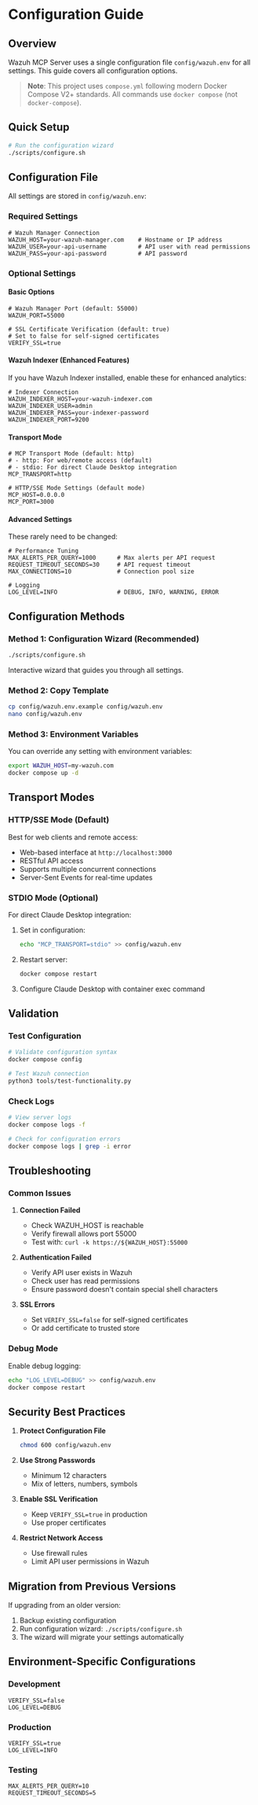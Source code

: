 # Configuration Guide

## Overview

Wazuh MCP Server uses a single configuration file `config/wazuh.env` for all settings. This guide covers all configuration options.

> **Note**: This project uses `compose.yml` following modern Docker Compose V2+ standards. All commands use `docker compose` (not `docker-compose`).

## Quick Setup

```bash
# Run the configuration wizard
./scripts/configure.sh
```

## Configuration File

All settings are stored in `config/wazuh.env`:

### Required Settings

```env
# Wazuh Manager Connection
WAZUH_HOST=your-wazuh-manager.com    # Hostname or IP address
WAZUH_USER=your-api-username         # API user with read permissions
WAZUH_PASS=your-api-password         # API password
```

### Optional Settings

#### Basic Options

```env
# Wazuh Manager Port (default: 55000)
WAZUH_PORT=55000

# SSL Certificate Verification (default: true)
# Set to false for self-signed certificates
VERIFY_SSL=true
```

#### Wazuh Indexer (Enhanced Features)

If you have Wazuh Indexer installed, enable these for enhanced analytics:

```env
# Indexer Connection
WAZUH_INDEXER_HOST=your-wazuh-indexer.com
WAZUH_INDEXER_USER=admin
WAZUH_INDEXER_PASS=your-indexer-password
WAZUH_INDEXER_PORT=9200
```

#### Transport Mode

```env
# MCP Transport Mode (default: http)
# - http: For web/remote access (default)
# - stdio: For direct Claude Desktop integration
MCP_TRANSPORT=http

# HTTP/SSE Mode Settings (default mode)
MCP_HOST=0.0.0.0
MCP_PORT=3000
```

#### Advanced Settings

These rarely need to be changed:

```env
# Performance Tuning
MAX_ALERTS_PER_QUERY=1000      # Max alerts per API request
REQUEST_TIMEOUT_SECONDS=30     # API request timeout
MAX_CONNECTIONS=10             # Connection pool size

# Logging
LOG_LEVEL=INFO                 # DEBUG, INFO, WARNING, ERROR
```

## Configuration Methods

### Method 1: Configuration Wizard (Recommended)

```bash
./scripts/configure.sh
```

Interactive wizard that guides you through all settings.

### Method 2: Copy Template

```bash
cp config/wazuh.env.example config/wazuh.env
nano config/wazuh.env
```

### Method 3: Environment Variables

You can override any setting with environment variables:

```bash
export WAZUH_HOST=my-wazuh.com
docker compose up -d
```

## Transport Modes

### HTTP/SSE Mode (Default)

Best for web clients and remote access:
- Web-based interface at `http://localhost:3000`
- RESTful API access
- Supports multiple concurrent connections
- Server-Sent Events for real-time updates

### STDIO Mode (Optional)

For direct Claude Desktop integration:
1. Set in configuration:
   ```bash
   echo "MCP_TRANSPORT=stdio" >> config/wazuh.env
   ```

2. Restart server:
   ```bash
   docker compose restart
   ```

3. Configure Claude Desktop with container exec command

## Validation

### Test Configuration

```bash
# Validate configuration syntax
docker compose config

# Test Wazuh connection
python3 tools/test-functionality.py
```

### Check Logs

```bash
# View server logs
docker compose logs -f

# Check for configuration errors
docker compose logs | grep -i error
```

## Troubleshooting

### Common Issues

1. **Connection Failed**
   - Check WAZUH_HOST is reachable
   - Verify firewall allows port 55000
   - Test with: `curl -k https://${WAZUH_HOST}:55000`

2. **Authentication Failed**
   - Verify API user exists in Wazuh
   - Check user has read permissions
   - Ensure password doesn't contain special shell characters

3. **SSL Errors**
   - Set `VERIFY_SSL=false` for self-signed certificates
   - Or add certificate to trusted store

### Debug Mode

Enable debug logging:
```bash
echo "LOG_LEVEL=DEBUG" >> config/wazuh.env
docker compose restart
```

## Security Best Practices

1. **Protect Configuration File**
   ```bash
   chmod 600 config/wazuh.env
   ```

2. **Use Strong Passwords**
   - Minimum 12 characters
   - Mix of letters, numbers, symbols

3. **Enable SSL Verification**
   - Keep `VERIFY_SSL=true` in production
   - Use proper certificates

4. **Restrict Network Access**
   - Use firewall rules
   - Limit API user permissions in Wazuh

## Migration from Previous Versions

If upgrading from an older version:

1. Backup existing configuration
2. Run configuration wizard: `./scripts/configure.sh`
3. The wizard will migrate your settings automatically

## Environment-Specific Configurations

### Development
```env
VERIFY_SSL=false
LOG_LEVEL=DEBUG
```

### Production
```env
VERIFY_SSL=true
LOG_LEVEL=INFO
```

### Testing
```env
MAX_ALERTS_PER_QUERY=10
REQUEST_TIMEOUT_SECONDS=5
```